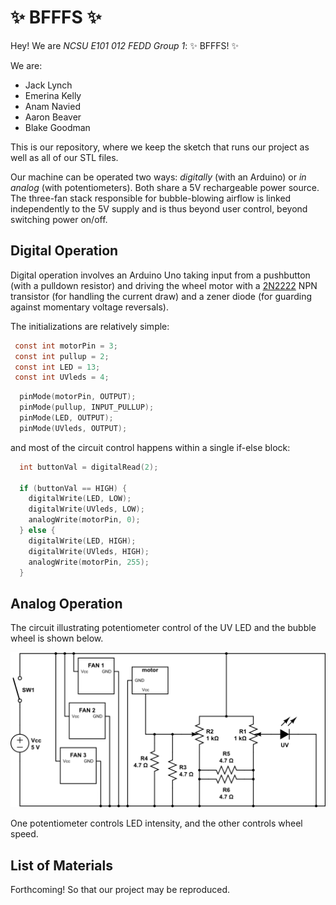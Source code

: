 # :sparkles: BFFFS :sparkles: 

Hey! We are *NCSU E101 012 FEDD Group 1*: :sparkles: BFFFS! :sparkles:

We are:

- Jack Lynch
- Emerina Kelly
- Anam Navied
- Aaron Beaver
- Blake Goodman

This is our repository, where we keep the sketch that runs our project as well as all of our STL files.

Our machine can be operated two ways: *digitally* (with an Arduino) or *in analog* (with potentiometers). Both share a 5V rechargeable power source. The three-fan stack responsible for bubble-blowing airflow is linked independently to the 5V supply and is thus beyond user control, beyond switching power on/off.

## Digital Operation

Digital operation involves an Arduino Uno taking input from a pushbutton (with a pulldown resistor) and driving the wheel motor with a [2N2222](http://a.co/e2eoqSZ) NPN transistor (for handling the current draw) and a zener diode (for guarding against momentary voltage reversals).

The initializations are relatively simple:

```C
 const int motorPin = 3;
 const int pullup = 2;
 const int LED = 13;
 const int UVleds = 4;
```

```C
  pinMode(motorPin, OUTPUT);
  pinMode(pullup, INPUT_PULLUP);
  pinMode(LED, OUTPUT);
  pinMode(UVleds, OUTPUT);
```

and most of the circuit control happens within a single if-else block:

```C
  int buttonVal = digitalRead(2);

  if (buttonVal == HIGH) {
    digitalWrite(LED, LOW);
    digitalWrite(UVleds, LOW);
    analogWrite(motorPin, 0);
  } else {
    digitalWrite(LED, HIGH);
    digitalWrite(UVleds, HIGH);
    analogWrite(motorPin, 255);
  }

```

## Analog Operation

The circuit illustrating potentiometer control of the UV LED and the bubble wheel is shown below.

![Analog](./circuits/Analog.png)

One potentiometer controls LED intensity, and the other controls wheel speed.

## List of Materials

Forthcoming! So that our project may be reproduced.
